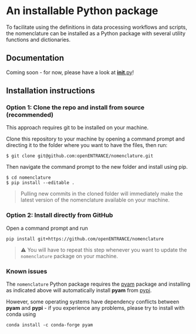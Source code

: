 # An installable Python package

To facilitate using the definitions in data processing workflows and scripts,
the nomenclature can be installed as a Python package with several utility
functions and dictionaries.

## Documentation

Coming soon - for now, please have a look at [__init__.py](__init__.py)!

## Installation instructions

### Option 1: Clone the repo and install from source (recommended)

This approach requires git to be installed on your machine.

Clone this repository to your machine by opening a command prompt and 
directing it to the folder where you want to have the files, then run:

```
$ git clone git@github.com:openENTRANCE/nomenclature.git
```

Then navigate the command prompt to the new folder and install using pip.

```
$ cd nomenclature
$ pip install --editable .
```

> Pulling new commits in the cloned folder will immediately
> make the latest version of the nomenclature available on your machine.

### Option 2: Install directly from GitHub

Open a command prompt and run

```
pip install git+https://github.com/openENTRANCE/nomenclature
```

> :warning: You will have to repeat this step whenever you want
> to update the `nomenclature` package on your machine.

### Known issues

The `nomenclature` Python package requires
the [pyam](https://pyam-iamc.readthedocs.io) package
and installing as indicated above will automatically install **pyam**
from [pypi](https://pypi.org/project/pyam-iamc/).

However, some operating systems have dependency conflicts between **pyam**
and **pypi** - if you experience any problems, please try to install
with conda using

```
conda install -c conda-forge pyam
```
